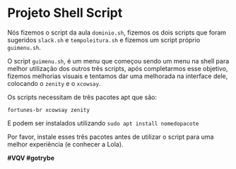 # Projeto Shell Script

Nós fizemos o script da aula `dominio.sh`, fizemos os dois scripts que foram sugeridos `slack.sh` e `tempoleitura.sh` e fizemos um script próprio `guimenu.sh`.

O script `guimenu.sh`, é um menu que começou sendo um menu na shell para melhor utilização dos outros três scripts, após completarmos esse objetivo, fizemos melhorias visuais e tentamos dar uma melhorada na interface dele, colocando o `zenity` e o `xcowsay`.

Os scripts necessitam de três pacotes apt que são:

`fortunes-br xcowsay zenity`

E podem ser instalados utilizando `sudo apt install nomedopacote`

Por favor, instale esses três pacotes antes de utilizar o script para uma melhor experiência (e conhecer a Lola).

**#VQV #gotrybe**

